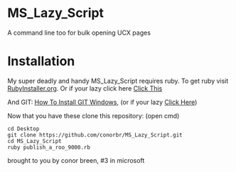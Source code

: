 # MS_Lazy_Script
A command line too for bulk opening UCX pages

# Installation
 My super deadly and handy MS_Lazy_Script requires ruby. To get ruby visit [RubyInstaller.org](https://rubyinstaller.org). Or if your lazy click here [Click This](https://github.com/oneclick/rubyinstaller2/releases/download/rubyinstaller-2.4.3-1/rubyinstaller-2.4.3-1-x64.exe)

And GIT: [How To Install GIT Windows](https://www.atlassian.com/git/tutorials/install-git#windows), (or if your lazy [Click Here](https://github.com/git-for-windows/git/releases/download/v2.16.2.windows.1/Git-2.16.2-64-bit.exe))

Now that you have these clone this repository:
(open cmd)

```
cd Desktop
git clone https://github.com/conorbr/MS_Lazy_Script.git
cd MS_Lazy_Script
ruby publish_a_roo_9000.rb
```

brought to you by conor breen, #3 in microsoft
